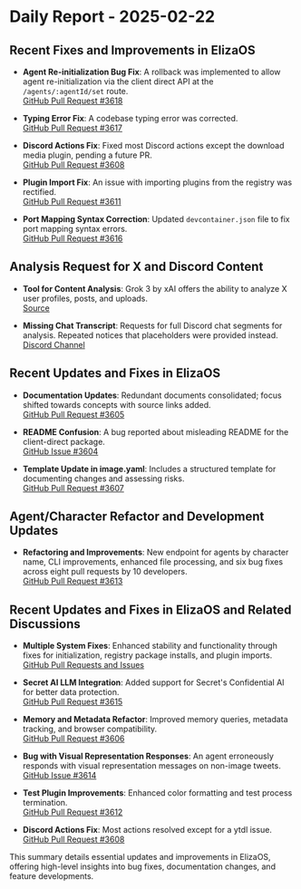 # Daily Report - 2025-02-22

## Recent Fixes and Improvements in ElizaOS

- **Agent Re-initialization Bug Fix**: A rollback was implemented to allow agent re-initialization via the client direct API at the `/agents/:agentId/set` route.  
  [GitHub Pull Request #3618](https://github.com/elizaOS/eliza/pull/3618)
- **Typing Error Fix**: A codebase typing error was corrected.  
  [GitHub Pull Request #3617](https://github.com/elizaOS/eliza/pull/3617)

- **Discord Actions Fix**: Fixed most Discord actions except the download media plugin, pending a future PR.  
  [GitHub Pull Request #3608](https://github.com/elizaOS/eliza/pull/3608)

- **Plugin Import Fix**: An issue with importing plugins from the registry was rectified.  
  [GitHub Pull Request #3611](https://github.com/elizaOS/eliza/pull/3611)

- **Port Mapping Syntax Correction**: Updated `devcontainer.json` file to fix port mapping syntax errors.  
  [GitHub Pull Request #3616](https://github.com/elizaOS/eliza/pull/3616)

## Analysis Request for X and Discord Content

- **Tool for Content Analysis**: Grok 3 by xAI offers the ability to analyze X user profiles, posts, and uploads.  
  [Source](https://twitter.com/shawmakesmagic/status/1893134538282262807)

- **Missing Chat Transcript**: Requests for full Discord chat segments for analysis. Repeated notices that placeholders were provided instead.  
  [Discord Channel](https://discord.com/channels/1253563208833433701/1326603270893867064)

## Recent Updates and Fixes in ElizaOS

- **Documentation Updates**: Redundant documents consolidated; focus shifted towards concepts with source links added.  
  [GitHub Pull Request #3605](https://github.com/elizaOS/eliza/pull/3605)

- **README Confusion**: A bug reported about misleading README for the client-direct package.  
  [GitHub Issue #3604](https://github.com/elizaOS/eliza/issues/3604)

- **Template Update in image.yaml**: Includes a structured template for documenting changes and assessing risks.  
  [GitHub Pull Request #3607](https://github.com/elizaOS/eliza/pull/3607)

## Agent/Character Refactor and Development Updates

- **Refactoring and Improvements**: New endpoint for agents by character name, CLI improvements, enhanced file processing, and six bug fixes across eight pull requests by 10 developers.  
  [GitHub Pull Request #3613](https://github.com/elizaOS/eliza/pull/3613)

## Recent Updates and Fixes in ElizaOS and Related Discussions

- **Multiple System Fixes**: Enhanced stability and functionality through fixes for initialization, registry package installs, and plugin imports.  
  [GitHub Pull Requests and Issues](https://github.com/elizaOS/eliza)

- **Secret AI LLM Integration**: Added support for Secret's Confidential AI for better data protection.  
  [GitHub Pull Request #3615](https://github.com/elizaOS/eliza/pull/3615)

- **Memory and Metadata Refactor**: Improved memory queries, metadata tracking, and browser compatibility.  
  [GitHub Pull Request #3606](https://github.com/elizaOS/eliza/pull/3606)

- **Bug with Visual Representation Responses**: An agent erroneously responds with visual representation messages on non-image tweets.  
  [GitHub Issue #3614](https://github.com/elizaOS/eliza/issues/3614)

- **Test Plugin Improvements**: Enhanced color formatting and test process termination.  
  [GitHub Pull Request #3612](https://github.com/elizaOS/eliza/pull/3612)

- **Discord Actions Fix**: Most actions resolved except for a ytdl issue.  
  [GitHub Pull Request #3608](https://github.com/elizaOS/eliza/pull/3608)

This summary details essential updates and improvements in ElizaOS, offering high-level insights into bug fixes, documentation changes, and feature developments.
